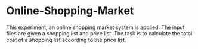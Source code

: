 # Online-Shopping-Market
This experiment, an online shopping market system is applied. The input files are given a shopping list and price list. The task is to calculate the total cost of a shopping list according to the price list.
